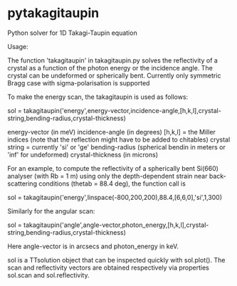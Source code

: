 # pytakagitaupin
Python solver for 1D Takagi-Taupin equation

Usage:

The function 'takagitaupin' in takagitaupin.py solves the reflectivity of a crystal as a function of the photon energy or the incidence angle. The crystal can be undeformed or spherically bent. Currently only symmetric Bragg case with sigma-polarisation is supported

To make the energy scan, the takagitaupin is used as follows:

sol = takagitaupin('energy',energy-vector,incidence-angle,[h,k,l],crystal-string,bending-radius,crystal-thickness)

energy-vector (in meV)
incidence-angle (in degrees)
[h,k,l] = the Miller indices (note that the reflection might have to be added to chitables)
crystal string = currently 'si' or 'ge'
bending-radius (spherical bendin in meters or 'inf' for undeformed)
crystal-thickness (in microns)

For an example, to compute the reflectivity of a spherically bent Si(660) analyser (with Rb = 1 m) using only the 
depth-dependent strain near back-scattering conditions (thetab = 88.4 deg), the function call is

sol = takagitaupin('energy',linspace(-800,200,200),88.4,[6,6,0],'si',1,300)

Similarly for the angular scan:

sol = takagitaupin('angle',angle-vector,photon_energy,[h,k,l],crystal-string,bending-radius,crystal-thickness)

Here angle-vector is in arcsecs and photon_energy in keV.

sol is a TTsolution object that can be inspected quickly with sol.plot(). 
The scan and reflectivity vectors are obtained respectively via properties sol.scan and sol.reflectivity.



